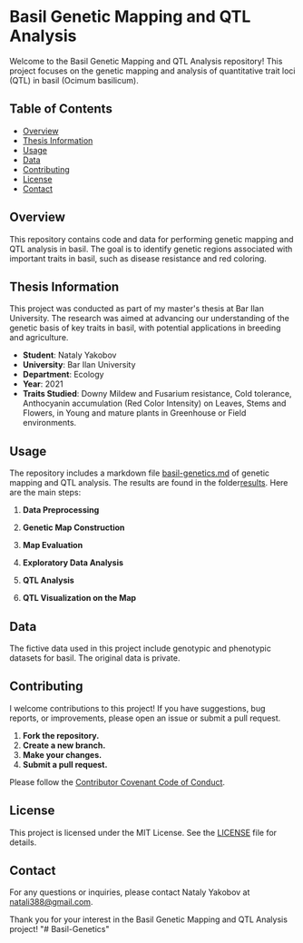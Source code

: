 # Basil Genetic Mapping and QTL Analysis

Welcome to the Basil Genetic Mapping and QTL Analysis repository! This project focuses on the genetic mapping and analysis of quantitative trait loci (QTL) in basil (Ocimum basilicum).

## Table of Contents
- [Overview](#overview)
- [Thesis Information](#thesis-information)
- [Usage](#usage)
- [Data](#data)
- [Contributing](#contributing)
- [License](#license)
- [Contact](#contact)

## Overview
This repository contains code and data for performing genetic mapping and QTL analysis in basil. The goal is to identify genetic regions associated with important traits in basil, such as disease resistance and red coloring.

## Thesis Information
This project was conducted as part of my master's thesis at Bar Ilan University. The research was aimed at advancing our understanding of the genetic basis of key traits in basil, with potential applications in breeding and agriculture.

- **Student**: Nataly Yakobov
- **University**: Bar Ilan University
- **Department**: Ecology
- **Year**: 2021
- **Traits Studied**: Downy Mildew and Fusarium resistance, Cold tolerance, Anthocyanin accumulation (Red Color Intensity) on Leaves, Stems and Flowers, in Young and mature plants in Greenhouse or Field environments. 

## Usage
The repository includes a markdown file [basil-genetics.md](basil-genetics.md) of genetic mapping and QTL analysis. The results are found in the folder[results](results). Here are the main steps:

1. **Data Preprocessing** 

2. **Genetic Map Construction**

3. **Map Evaluation**
   
4. **Exploratory Data Analysis**

5. **QTL Analysis**

6. **QTL Visualization on the Map**

## Data
The fictive data used in this project include genotypic and phenotypic datasets for basil. The original data is private.

## Contributing
I welcome contributions to this project! If you have suggestions, bug reports, or improvements, please open an issue or submit a pull request.

1. **Fork the repository.**
2. **Create a new branch.**
3. **Make your changes.**
4. **Submit a pull request.**

Please follow the [Contributor Covenant Code of Conduct](https://www.contributor-covenant.org/version/2/0/code_of_conduct/).

## License
This project is licensed under the MIT License. See the [LICENSE](LICENSE) file for details.

## Contact
For any questions or inquiries, please contact Nataly Yakobov at [natali388@gmail.com](mailto:natali388@gmail.com).

Thank you for your interest in the Basil Genetic Mapping and QTL Analysis project!
"# Basil-Genetics" 
